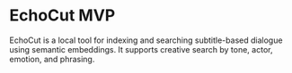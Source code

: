 # EchoCut MVP

EchoCut is a local tool for indexing and searching subtitle-based dialogue using semantic embeddings. 
It supports creative search by tone, actor, emotion, and phrasing.
